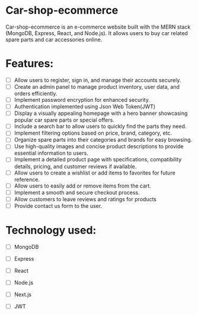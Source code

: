 # Car-shop-ecommerce

Car-shop-ecommerce is an e-commerce website built with the MERN stack (MongoDB, Express, React, and Node.js). It allows users to buy car related spare parts and car accessories online.

# Features:

- [ ] Allow users to register, sign in, and manage their accounts securely.
- [ ] Create an admin panel to manage product inventory, user data, and orders efficiently.
- [ ] Implement password encryption for enhanced security.
- [ ] Authentication implemented using Json Web Token(JWT)
- [ ] Display a visually appealing homepage with a hero banner showcasing popular car spare parts or special offers.
- [ ] Include a search bar to allow users to quickly find the parts they need.
- [ ] Implement filtering options based on price, brand, category, etc.
- [ ] Organize spare parts into their categories and brands for easy browsing.
- [ ] Use high-quality images and concise product descriptions to provide essential information to users.
- [ ] Implement a detailed product page with specifications, compatibility details, pricing, and customer reviews if available.
- [ ] Allow users to create a wishlist or add items to favorites for future reference.
- [ ] Allow users to easily add or remove items from the cart.
- [ ] Implement a smooth and secure checkout process.
- [ ] Allow customers to leave reviews and ratings for products
- [ ] Provide contact us form to the user.

# Technology used:

- [ ] MongoDB
- [ ] Express
- [ ] React
- [ ] Node.js
- [ ] Next.js
- [ ] JWT


